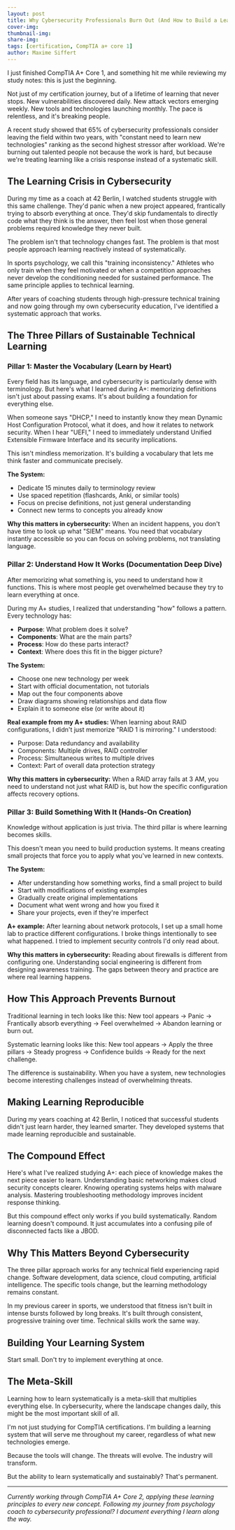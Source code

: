 ```yaml
---
layout: post
title: Why Cybersecurity Professionals Burn Out (And How to Build a Learning System That Works)
cover-img: 
thumbnail-img:
share-img:
tags: [certification, CompTIA a+ core 1]
author: Maxime Siffert
---
```


I just finished CompTIA A+ Core 1, and something hit me while reviewing my study notes: this is just the beginning.

Not just of my certification journey, but of a lifetime of learning that never stops. New vulnerabilities discovered daily. New attack vectors emerging weekly. New tools and technologies launching monthly. The pace is relentless, and it's breaking people.

A recent study showed that 65% of cybersecurity professionals consider leaving the field within two years, with "constant need to learn new technologies" ranking as the second highest stressor after workload. We're burning out talented people not because the work is hard, but because we're treating learning like a crisis response instead of a systematic skill.

## The Learning Crisis in Cybersecurity

During my time as a coach at 42 Berlin, I watched students struggle with this same challenge. They'd panic when a new project appeared, frantically trying to absorb everything at once. They'd skip fundamentals to directly code what they think is the answer, then feel lost when those general problems required knowledge they never built.

The problem isn't that technology changes fast. The problem is that most people approach learning reactively instead of systematically.

In sports psychology, we call this "training inconsistency." Athletes who only train when they feel motivated or when a competition approaches never develop the conditioning needed for sustained performance. The same principle applies to technical learning.

After years of coaching students through high-pressure technical training and now going through my own cybersecurity education, I've identified a systematic approach that works.

## The Three Pillars of Sustainable Technical Learning

### Pillar 1: Master the Vocabulary (Learn by Heart)

Every field has its language, and cybersecurity is particularly dense with terminology. But here's what I learned during A+: memorizing definitions isn't just about passing exams. It's about building a foundation for everything else.

When someone says "DHCP," I need to instantly know they mean Dynamic Host Configuration Protocol, what it does, and how it relates to network security. When I hear "UEFI," I need to immediately understand Unified Extensible Firmware Interface and its security implications.

This isn't mindless memorization. It's building a vocabulary that lets me think faster and communicate precisely.

**The System:**
- Dedicate 15 minutes daily to terminology review
- Use spaced repetition (flashcards, Anki, or similar tools)
- Focus on precise definitions, not just general understanding
- Connect new terms to concepts you already know

**Why this matters in cybersecurity:** When an incident happens, you don't have time to look up what "SIEM" means. You need that vocabulary instantly accessible so you can focus on solving problems, not translating language.

### Pillar 2: Understand How It Works (Documentation Deep Dive)

After memorizing what something is, you need to understand how it functions. This is where most people get overwhelmed because they try to learn everything at once.

During my A+ studies, I realized that understanding "how" follows a pattern. Every technology has:
- **Purpose**: What problem does it solve?
- **Components**: What are the main parts?
- **Process**: How do these parts interact?
- **Context**: Where does this fit in the bigger picture?

**The System:**
- Choose one new technology per week
- Start with official documentation, not tutorials
- Map out the four components above
- Draw diagrams showing relationships and data flow
- Explain it to someone else (or write about it)

**Real example from my A+ studies:** When learning about RAID configurations, I didn't just memorize "RAID 1 is mirroring." I understood:
- Purpose: Data redundancy and availability
- Components: Multiple drives, RAID controller
- Process: Simultaneous writes to multiple drives
- Context: Part of overall data protection strategy

**Why this matters in cybersecurity:** When a RAID array fails at 3 AM, you need to understand not just what RAID is, but how the specific configuration affects recovery options.

### Pillar 3: Build Something With It (Hands-On Creation)

Knowledge without application is just trivia. The third pillar is where learning becomes skills.

This doesn't mean you need to build production systems. It means creating small projects that force you to apply what you've learned in new contexts.

**The System:**
- After understanding how something works, find a small project to build
- Start with modifications of existing examples
- Gradually create original implementations
- Document what went wrong and how you fixed it
- Share your projects, even if they're imperfect

**A+ example:** After learning about network protocols, I set up a small home lab to practice different configurations. I broke things intentionally to see what happened. I tried to implement security controls I'd only read about.

**Why this matters in cybersecurity:** Reading about firewalls is different from configuring one. Understanding social engineering is different from designing awareness training. The gaps between theory and practice are where real learning happens.

## How This Approach Prevents Burnout

Traditional learning in tech looks like this: New tool appears → Panic → Frantically absorb everything → Feel overwhelmed → Abandon learning or burn out.

Systematic learning looks like this: New tool appears → Apply the three pillars → Steady progress → Confidence builds → Ready for the next challenge.

The difference is sustainability. When you have a system, new technologies become interesting challenges instead of overwhelming threats.

## Making Learning Reproducible

During my years coaching at 42 Berlin, I noticed that successful students didn't just learn harder, they learned smarter. They developed systems that made learning reproducible and sustainable.

## The Compound Effect

Here's what I've realized studying A+: each piece of knowledge makes the next piece easier to learn. Understanding basic networking makes cloud security concepts clearer. Knowing operating systems helps with malware analysis. Mastering troubleshooting methodology improves incident response thinking.

But this compound effect only works if you build systematically. Random learning doesn't compound. It just accumulates into a confusing pile of disconnected facts like a JBOD.

## Why This Matters Beyond Cybersecurity

The three pillar approach works for any technical field experiencing rapid change. Software development, data science, cloud computing, artificial intelligence. The specific tools change, but the learning methodology remains constant.

In my previous career in sports, we understood that fitness isn't built in intense bursts followed by long breaks. It's built through consistent, progressive training over time. Technical skills work the same way.

## Building Your Learning System

Start small. Don't try to implement everything at once.

## The Meta-Skill

Learning how to learn systematically is a meta-skill that multiplies everything else. In cybersecurity, where the landscape changes daily, this might be the most important skill of all.

I'm not just studying for CompTIA certifications. I'm building a learning system that will serve me throughout my career, regardless of what new technologies emerge.

Because the tools will change. The threats will evolve. The industry will transform.

But the ability to learn systematically and sustainably? That's permanent.

---

*Currently working through CompTIA A+ Core 2, applying these learning principles to every new concept. Following my journey from psychology coach to cybersecurity professional? I document everything I learn along the way.*
